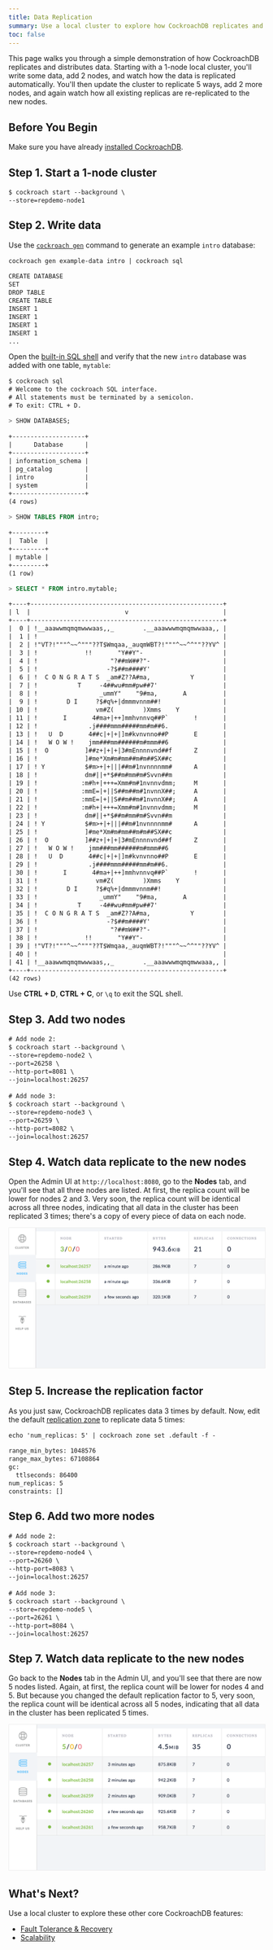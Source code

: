 ```yaml
---
title: Data Replication
summary: Use a local cluster to explore how CockroachDB replicates and distributes data.
toc: false
---
```


This page walks you through a simple demonstration of how CockroachDB replicates and distributes data. Starting with a 1-node local cluster, you'll write some data, add 2 nodes, and watch how the data is replicated automatically. You'll then update the cluster to replicate 5 ways, add 2 more nodes, and again watch how all existing replicas are re-replicated to the new nodes. 

<div id="toc"></div>

## Before You Begin

Make sure you have already [installed CockroachDB](install-cockroachdb.html).

## Step 1. Start a 1-node cluster

~~~ shell
$ cockroach start --background \
--store=repdemo-node1
~~~

## Step 2. Write data

Use the [`cockroach gen`](generate-cli-utilities-and-example-data.html) command to generate an example `intro` database:

<div class="language-shell highlighter-rouge"><pre class="highlight"><code data-eventcategory="replication1-gen-data"><span class="gp noselect shellterminal"></span>cockroach gen example-data intro | cockroach sql
</code></pre>
</div>

~~~ 
CREATE DATABASE
SET
DROP TABLE
CREATE TABLE
INSERT 1
INSERT 1
INSERT 1
INSERT 1
...
~~~

Open the [built-in SQL shell](use-the-built-in-sql-client.html) and verify that the new `intro` database was added with one table, `mytable`:

~~~ shell
$ cockroach sql
# Welcome to the cockroach SQL interface.
# All statements must be terminated by a semicolon.
# To exit: CTRL + D.
~~~

~~~ sql
> SHOW DATABASES;
~~~

~~~
+--------------------+
|      Database      |
+--------------------+
| information_schema |
| pg_catalog         |
| intro              |
| system             |
+--------------------+
(4 rows)
~~~

~~~ sql
> SHOW TABLES FROM intro;
~~~

~~~
+---------+
|  Table  |
+---------+
| mytable |
+---------+
(1 row)
~~~

~~~ sql
> SELECT * FROM intro.mytable;
~~~

~~~
+----+-----------------------------------------------------+
| l  |                          v                          |
+----+-----------------------------------------------------+
|  0 | !__aaawwmqmqmwwwaas,,_        .__aaawwwmqmqmwwaaa,, |
|  1 | !                                                   |
|  2 | !"VT?!"""^~~^"""??T$Wmqaa,_auqmWBT?!"""^~~^^""??YV^ |
|  3 | !             !!       "Y##Y"-                      |
|  4 | !                    "?##mW##?"-                    |
|  5 | !                   -?$##m####Y'                    |
|  6 | !  C O N G R A T S  _am#Z??A#ma,           Y        |
|  7 | !           T     -4##wu#mm#pw##7'                  |
|  8 | !                 _ummY"    "9#ma,       A          |
|  9 | !        D I     ?$#q%+|dmmmvnnm##!                 |
| 10 | !                vm#Z(        )Xmms    Y            |
| 11 | !       I       4#ma+|++]mmhvnnvq##P`       !       |
| 12 | !              .j####mmm#####mm#m##6.               |
| 13 | !   U  D       4##c|+|+|]m#kvnvnno##P       E       |
| 14 | !   W O W !    jmm###mm######m#mmm##6               |
| 15 | !  O          ]##z+|+|+|3#mEnnnnvnd##f      Z       |
| 16 | !             ]#me*Xm#m#mm##m#m##SX##c              |
| 17 | ! Y           $#m>+|+|||##m#1nvnnnnmm#      A       |
| 18 | !             dm#||+*$##m#mm#m#Svvn##m              |
| 19 | !            :m#h+|+++=Xmm#m#1nvnnvdmm;     M       |
| 20 | !            :mmE=|+||S##m##m#1nvnnX##;     A       |
| 21 | !            :mmE=|+||S##m##m#1nvnnX##;     A       |
| 22 | !            :m#h+|+++=Xmm#m#1nvnnvdmm;     M       |
| 23 | !             dm#||+*$##m#mm#m#Svvn##m              |
| 24 | ! Y           $#m>+|+|||##m#1nvnnnnmm#      A       |
| 25 | !             ]#me*Xm#m#mm##m#m##SX##c              |
| 26 | !  O          ]##z+|+|+|3#mEnnnnvnd##f      Z       |
| 27 | !   W O W !    jmm###mm######m#mmm##6               |
| 28 | !   U  D       4##c|+|+|]m#kvnvnno##P       E       |
| 29 | !              .j####mmm#####mm#m##6.               |
| 30 | !       I       4#ma+|++]mmhvnnvq##P`       !       |
| 31 | !                vm#Z(        )Xmms    Y            |
| 32 | !        D I     ?$#q%+|dmmmvnnm##!                 |
| 33 | !                 _ummY"    "9#ma,       A          |
| 34 | !           T     -4##wu#mm#pw##7'                  |
| 35 | !  C O N G R A T S  _am#Z??A#ma,           Y        |
| 36 | !                   -?$##m####Y'                    |
| 37 | !                    "?##mW##?"-                    |
| 38 | !             !!       "Y##Y"-                      |
| 39 | !"VT?!"""^~~^"""??T$Wmqaa,_auqmWBT?!"""^~~^^""??YV^ |
| 40 | !                                                   |
| 41 | !__aaawwmqmqmwwwaas,,_        .__aaawwwmqmqmwwaaa,, |
+----+-----------------------------------------------------+
(42 rows)
~~~

Use **CTRL + D**, **CTRL + C**, or `\q` to exit the SQL shell.

## Step 3. Add two nodes

~~~ shell
# Add node 2:
$ cockroach start --background \
--store=repdemo-node2 \
--port=26258 \
--http-port=8081 \
--join=localhost:26257

# Add node 3:
$ cockroach start --background \
--store=repdemo-node3 \
--port=26259 \
--http-port=8082 \
--join=localhost:26257
~~~

## Step 4. Watch data replicate to the new nodes

Open the Admin UI at `http://localhost:8080`, go to the **Nodes** tab, and you'll see that all three nodes are listed. At first, the replica count will be lower for nodes 2 and 3. Very soon, the replica count will be identical across all three nodes, indicating that all data in the cluster has been replicated 3 times; there's a copy of every piece of data on each node.

<img src="images/replication1.png" alt="CockroachDB Admin UI" style="border:1px solid #eee;max-width:100%" />

## Step 5. Increase the replication factor

As you just saw, CockroachDB replicates data 3 times by default. Now, edit the default [replication zone](configure-replication-zones.html) to replicate data 5 times:

<div class="language-shell highlighter-rouge"><pre class="highlight"><code data-eventcategory="replication2-zone-edit"><span class="gp noselect shellterminal"></span><span class="nb">echo</span> <span class="s1">'num_replicas: 5'</span> | cockroach zone <span class="nb">set</span> .default -f -
</code></pre>
</div>

~~~
range_min_bytes: 1048576
range_max_bytes: 67108864
gc:
  ttlseconds: 86400
num_replicas: 5
constraints: []
~~~

## Step 6. Add two more nodes

~~~ shell
# Add node 2:
$ cockroach start --background \
--store=repdemo-node4 \
--port=26260 \
--http-port=8083 \
--join=localhost:26257

# Add node 3:
$ cockroach start --background \
--store=repdemo-node5 \
--port=26261 \
--http-port=8084 \
--join=localhost:26257
~~~

## Step 7. Watch data replicate to the new nodes

Go back to the **Nodes** tab in the Admin UI, and you'll see that there are now 5 nodes listed. Again, at first, the replica count will be lower for nodes 4 and 5. But because you changed the default replication factor to 5, very soon, the replica count will be identical across all 5 nodes, indicating that all data in the cluster has been replicated 5 times.

<img src="images/replication2.png" alt="CockroachDB Admin UI" style="border:1px solid #eee;max-width:100%" />

## What's Next?

Use a local cluster to explore these other core CockroachDB features:

- [Fault Tolerance & Recovery](demo-fault-tolerance-and-recovery.html)
- [Scalability](demo-scalability.html)
